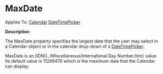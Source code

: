 




<h1 class="heading"><span class="name">MaxDate</span></h1>

Applies To: [Calendar](../a-z/calendar.md) [DateTimePicker](../a-z/datetimepicker.md)


**Description**


The MaxDate property specifies the largest date that the user may select in a Calendar object or in the calendar drop-down of a [DateTimePicker](../a-z/datetimepicker.md).


MaxDate is an [IDN](../Miscellaneous/International Day Number.htm) value. Its default value is 11249470 which is the maximum date that the Calendar can display.



